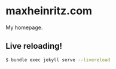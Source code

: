 # maxheinritz.com

My homepage.

## Live reloading!

```sh
$ bundle exec jekyll serve --livereload
```